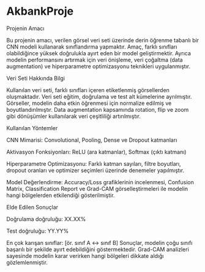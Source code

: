 # AkbankProje

Projenin Amacı

Bu projenin amacı, verilen görsel veri seti üzerinde derin öğrenme tabanlı bir CNN modeli kullanarak sınıflandırma yapmaktır. Amaç, farklı sınıfları olabildiğince yüksek doğrulukla ayırt eden bir model geliştirmektir. Ayrıca modelin performansını artırmak için veri önişleme, veri çoğaltma (data augmentation) ve hiperparametre optimizasyonu teknikleri uygulanmıştır.

Veri Seti Hakkında Bilgi

Kullanılan veri seti, farklı sınıfları içeren etiketlenmiş görsellerden oluşmaktadır. Veri seti eğitim, doğrulama ve test alt kümelerine ayrılmıştır. Görseller, modelin daha etkin öğrenmesi için normalize edilmiş ve boyutlandırılmıştır. Data augmentation kapsamında rotation, flip ve zoom gibi dönüşümler kullanılarak veri çeşitliliği artırılmıştır.

Kullanılan Yöntemler

CNN Mimarisi: Convolutional, Pooling, Dense ve Dropout katmanları

Aktivasyon Fonksiyonları: ReLU (ara katmanlar), Softmax (çıktı katmanı)

Hiperparametre Optimizasyonu: Farklı katman sayıları, filtre boyutları, dropout oranları ve optimizer seçimleri üzerinde denemeler yapılmıştır.

Model Değerlendirme: Accuracy/Loss grafiklerinin incelenmesi, Confusion Matrix, Classification Report ve Grad-CAM görselleştirmeleri ile modelin hangi bölgelerden etkilendiği gösterilmiştir.

Elde Edilen Sonuçlar

Doğrulama doğruluğu: XX.XX%

Test doğruluğu: YY.YY%

En çok karışan sınıflar: [ör. sınıf A ↔ sınıf B]
Sonuçlar, modelin çoğu sınıfı başarılı bir şekilde ayırt edebildiğini göstermektedir. Grad-CAM analizleri sayesinde modelin karar verirken hangi bölgeleri dikkate aldığı gözlemlenmiştir.
